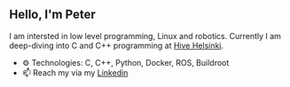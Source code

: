 ## Hello, I'm Peter

I am intersted in low level programming, Linux and robotics. Currently I am deep-diving into C and C++ programming at [Hive Helsinki](https://www.hive.fi/en/).

- ⚙️ Technologies: C, C++, Python, Docker, ROS, Buildroot
- 📫 Reach my via my [Linkedin](https://www.linkedin.com/in/peterleander/)
